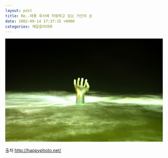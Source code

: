 ```yaml
---
layout: post
title: Re..태풍 루사에 저항하고 있는 거인의 손
date: 2002-09-14 17:37:15 +0900
categories: 깨달음의대화
---
```

<img src="./files/attach/images/198/375/1031992635.jpg" border="0" alt="" />  
  
출처 http://happyphoto.net/
